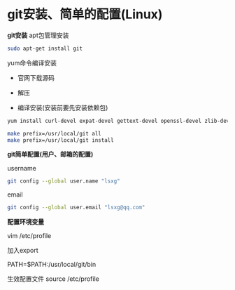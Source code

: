 # git安装、简单的配置(Linux)

**git安装**
apt包管理安装

```bash
sudo apt-get install git
```

yum命令编译安装

* 官网下载源码

* 解压

* 编译安装(安装前要先安装依赖包)

```bash
yum install curl-devel expat-devel gettext-devel openssl-devel zlib-devel gcc perl-ExtUtils-MakeMaker
```

```bash
make prefix=/usr/local/git all
make prefix=/usr/local/git install
```

**git简单配置(用户、邮箱的配置)**

username

```bash
git config --global user.name "lsxg"
```

email

```bash
git config --global user.email "lsxg@qq.com"
```

**配置环境变量**

vim /etc/profile

加入export 

PATH=$PATH:/usr/local/git/bin 

生效配置文件 source /etc/profile